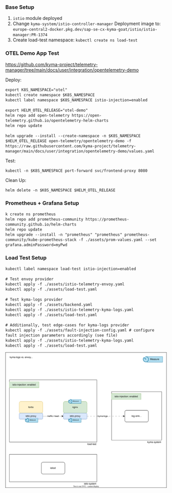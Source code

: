### Base Setup
1. `istio` module deployed
2. Change `kyma-system/istio-controller-manager` Deployment image to: `europe-central2-docker.pkg.dev/sap-se-cx-kyma-goat/istio/istio-manager:PR-1374`
3. Create load-test namespace: `kubectl create ns load-test`

### OTEL Demo App Test
https://github.com/kyma-project/telemetry-manager/tree/main/docs/user/integration/opentelemetry-demo

Deploy:
```shell
export K8S_NAMESPACE="otel"
kubectl create namespace $K8S_NAMESPACE
kubectl label namespace $K8S_NAMESPACE istio-injection=enabled

export HELM_OTEL_RELEASE="otel-demo"
helm repo add open-telemetry https://open-telemetry.github.io/opentelemetry-helm-charts
helm repo update

helm upgrade --install --create-namespace -n $K8S_NAMESPACE $HELM_OTEL_RELEASE open-telemetry/opentelemetry-demo -f https://raw.githubusercontent.com/kyma-project/telemetry-manager/main/docs/user/integration/opentelemetry-demo/values.yaml
```

Test:
```shell
kubectl -n $K8S_NAMESPACE port-forward svc/frontend-proxy 8080
```

Clean Up:
```shell
helm delete -n $K8S_NAMESPACE $HELM_OTEL_RELEASE
```

### Prometheus + Grafana Setup
```shell
k create ns prometheus
helm repo add prometheus-community https://prometheus-community.github.io/helm-charts
helm repo update
helm upgrade --install -n "prometheus" "prometheus" prometheus-community/kube-prometheus-stack -f ./assets/prom-values.yaml --set grafana.adminPassword=myPwd
```

### Load Test Setup
```shell
kubectl label namespace load-test istio-injection=enabled

# Test envoy provider
kubectl apply -f ./assets/istio-telemetry-envoy.yaml
kubectl apply -f ./assets/load-test.yaml

# Test kyma-logs provider
kubectl apply -f ./assets/backend.yaml
kubectl apply -f ./assets/istio-telemetry-kyma-logs.yaml
kubectl apply -f ./assets/load-test.yaml

# Additionally, test edge-cases for kyma-logs provider
kubectl apply -f ./assets/fault-injection-config.yaml # configure fault injection parameters accordingly (see file)
kubectl apply -f ./assets/istio-telemetry-kyma-logs.yaml
kubectl apply -f ./assets/load-test.yaml
```

![Load Test Architecture](./load-test-architecture.drawio.svg)